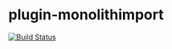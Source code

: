 plugin-monolithimport
=================
[![Build Status](https://travis-ci.org/EQdkpPlus/plugin-monolithimport.svg)](https://travis-ci.org/EQdkpPlus/plugin-monolithimport)
